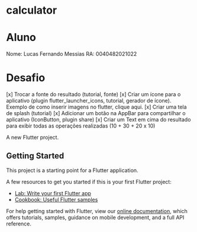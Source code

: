 # calculator

# Aluno 
Nome: Lucas Fernando Messias
RA: 0040482021022

# Desafio
[x] Trocar a fonte do resultado (tutorial, fonte)
[x] Criar um ícone para o aplicativo (plugin flutter_launcher_icons, tutorial, gerador de ícone). Exemplo de como inserir imagens no flutter, clique aqui.
[x] Criar uma tela de splash (tutorial)
[x] Adicionar um botão na AppBar para compartilhar o aplicativo (IconButton, plugin share)
[x] Criar um Text em cima do resultado para exibir todas as operações realizadas (10 + 30 + 20 x 10)

A new Flutter project.

## Getting Started

This project is a starting point for a Flutter application.

A few resources to get you started if this is your first Flutter project:

- [Lab: Write your first Flutter app](https://flutter.dev/docs/get-started/codelab)
- [Cookbook: Useful Flutter samples](https://flutter.dev/docs/cookbook)

For help getting started with Flutter, view our
[online documentation](https://flutter.dev/docs), which offers tutorials,
samples, guidance on mobile development, and a full API reference.
